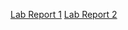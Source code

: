 [Lab Report 1](https://6ixwerp.github.io/cse15l-lab-reports/LabReport1.html)
[Lab Report 2](https://6ixwerp.github.io/cse15l-lab-reports/LabReport2.html)
